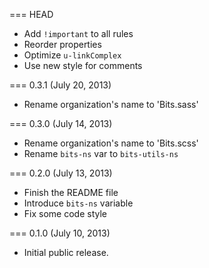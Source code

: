=== HEAD

* Add `!important` to all rules
* Reorder properties
* Optimize `u-linkComplex`
* Use new style for comments

=== 0.3.1 (July 20, 2013)

* Rename organization's name to 'Bits.sass'

=== 0.3.0 (July 14, 2013)

* Rename organization's name to 'Bits.scss'
* Rename `bits-ns` var to `bits-utils-ns`

=== 0.2.0 (July 13, 2013)

* Finish the README file
* Introduce `bits-ns` variable
* Fix some code style

=== 0.1.0 (July 10, 2013)

* Initial public release.